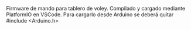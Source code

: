 Firmware de mando para tablero de voley.
Compilado y cargado mediante PlatformIO en VSCode.
Para cargarlo desde Arduino se deberá quitar #include <Arduino.h>
